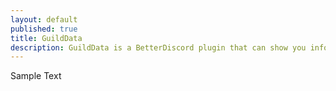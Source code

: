 ```yaml
---
layout: default
published: true
title: GuildData
description: GuildData is a BetterDiscord plugin that can show you information about guilds.
---
```


Sample Text
